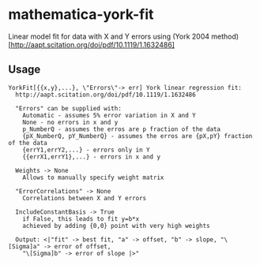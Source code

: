 # mathematica-york-fit
Linear model fit for data with X and Y errors using (York 2004 method)[http://aapt.scitation.org/doi/pdf/10.1119/1.1632486]

## Usage

``` 
YorkFit[{{x,y},...}, \"Errors\"-> err] York linear regression fit:
  http://aapt.scitation.org/doi/pdf/10.1119/1.1632486
  
  "Errors" can be supplied with:
    Automatic - assumes 5% error variation in X and Y
    None - no errors in x and y
    p_NumberQ - assumes the erros are p fraction of the data
    {pX_NumberQ, pY_NumberQ} - assumes the erros are {pX,pY} fraction of the data
    {errY1,errY2,...} - errors only in Y
    {{errX1,errY1},...} - errors in x and y
  
  Weights -> None
    Allows to manually specify weight matrix

  "ErrorCorrelations" -> None
    Correlations between X and Y errors

  IncludeConstantBasis -> True
    if False, this leads to fit y=b*x
    achieved by adding {0,0} point with very high weights 

  Output: <|"fit" -> best fit, "a" -> offset, "b" -> slope, "\[Sigma]a" -> error of offset, 
    "\[Sigma]b" -> error of slope |>"
```
